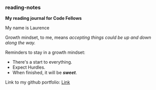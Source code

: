 ### **reading-notes**
**My reading journal for Code Fellows**

My name is Laurence 

Growth mindset, to me, means *accepting things could be up and down along the way.* 

Reminders to stay in a growth mindset:

+ There's a start to everything.
+ Expect Hurdles.
+ When finished, it will be **_sweet_**.

Link to my github portfolio: [Link](https://github.com/teamidol/reading-notes/readme.md)

